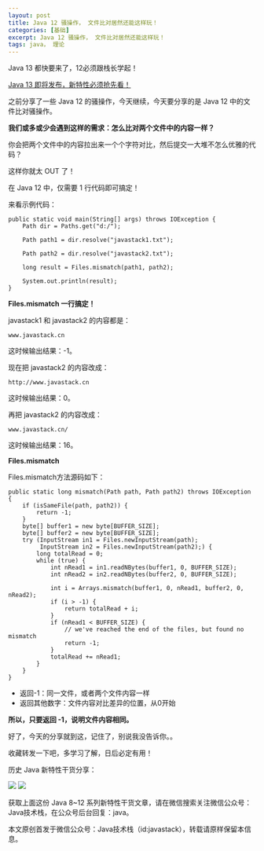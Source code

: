 ```yaml
---
layout: post
title: Java 12 骚操作， 文件比对居然还能这样玩！
categories: [基础]
excerpt: Java 12 骚操作， 文件比对居然还能这样玩！
tags: java， 理论  
---
```

Java 13 都快要来了，12必须跟栈长学起！

[Java 13 即将发布，新特性必须抢先看！](https://mp.weixin.qq.com/s/Gg6KKz7vhDRpzeMR8CG4DA)

之前分享了一些 Java 12 的骚操作，今天继续，今天要分享的是 Java 12 中的文件比对骚操作。

**我们或多或少会遇到这样的需求：怎么比对两个文件中的内容一样？**

你会把两个文件中的内容拉出来一个个字符对比，然后提交一大堆不怎么优雅的代码？

这样你就太 OUT 了！

在 Java 12 中，仅需要 1 行代码即可搞定！

来看示例代码：

```
public static void main(String[] args) throws IOException {
    Path dir = Paths.get("d:/");

    Path path1 = dir.resolve("javastack1.txt");

    Path path2 = dir.resolve("javastack2.txt");

    long result = Files.mismatch(path1, path2);

    System.out.println(result);
}
```

**Files.mismatch 一行搞定！**

javastack1 和 javastack2 的内容都是：

```
www.javastack.cn
```

这时候输出结果：-1。

现在把 javastack2 的内容改成：

```
http://www.javastack.cn
```

这时候输出结果：0。

再把 javastack2 的内容改成：

```
www.javastack.cn/
```

这时候输出结果：16。

**Files.mismatch**

Files.mismatch方法源码如下：

```
public static long mismatch(Path path, Path path2) throws IOException {
    if (isSameFile(path, path2)) {
        return -1;
    }
    byte[] buffer1 = new byte[BUFFER_SIZE];
    byte[] buffer2 = new byte[BUFFER_SIZE];
    try (InputStream in1 = Files.newInputStream(path);
         InputStream in2 = Files.newInputStream(path2);) {
        long totalRead = 0;
        while (true) {
            int nRead1 = in1.readNBytes(buffer1, 0, BUFFER_SIZE);
            int nRead2 = in2.readNBytes(buffer2, 0, BUFFER_SIZE);

            int i = Arrays.mismatch(buffer1, 0, nRead1, buffer2, 0, nRead2);
            if (i > -1) {
                return totalRead + i;
            }
            if (nRead1 < BUFFER_SIZE) {
                // we've reached the end of the files, but found no mismatch
                return -1;
            }
            totalRead += nRead1;
        }
    }
}
```

- 返回-1：同一文件，或者两个文件内容一样
- 返回其他数字：文件内容对比差异的位置，从0开始

**所以，只要返回 -1，说明文件内容相同。**

好了，今天的分享就到这，记住了，别说我没告诉你。。

收藏转发一下吧，多学习了解，日后必定有用！

历史 Java 新特性干货分享：

![](http://img.javastack.cn/20190613135450.png)
![](http://img.javastack.cn/20190613135537.png)

获取上面这份 Java 8~12 系列新特性干货文章，请在微信搜索关注微信公众号：Java技术栈，在公众号后台回复：java。

本文原创首发于微信公众号：Java技术栈（id:javastack），转载请原样保留本信息。